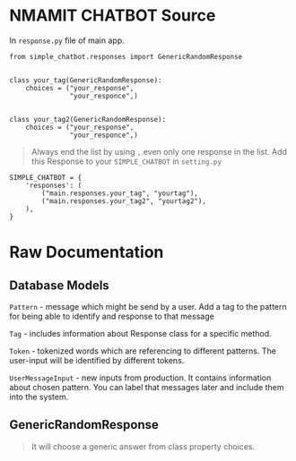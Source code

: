 # NMAMIT CHATBOT Source
In ```response.py``` file of main app.
```
from simple_chatbot.responses import GenericRandomResponse


class your_tag(GenericRandomResponse):
    choices = ("your_response",
               "your_responce",)


class your_tag2(GenericRandomResponse):
    choices = ("your_response",
               "your_responce",)
```               
> Always end the list by using ```,```.even only one response in the list.
Add this Response to your ```SIMPLE_CHATBOT``` in ```setting.py```

```
SIMPLE_CHATBOT = {
    'responses': (
        ("main.responses.your_tag", "yourtag"),
        ("main.responses.your_tag2", "yourtag2"),
    ),
}
```
# Raw Documentation

## Database Models

```Pattern``` - message which might be send by a user. Add a tag to the pattern for being able to identify and response to that message

```Tag``` - includes information about Response class for a specific method.

```Token``` - tokenized words which are referencing to different patterns. The user-input will be identified by different tokens.

```UserMessageInput``` - new inputs from production. It contains information about chosen pattern. You can label that messages later and include them into the system.

## GenericRandomResponse
> It will choose a generic answer from class property choices.


